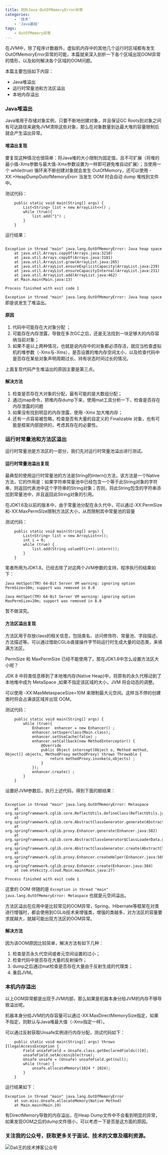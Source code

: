 ```yaml
---
title: 剖析Java OutOfMemoryError异常
categories:
    - '技术'
    - 'Java基础'
tags:
    - OutOfMemory异常
---
```



在JVM中，除了程序计数器外，虚拟机内存中的其他几个运行时区域都有发生OutOfMemoryError异常的可能，本篇就来深入剖析一下各个区域出现OOM异常的情形，以及如何解决各个区域的OOM问题。

本篇主要包括如下内容：
- Java堆溢出
- 运行时常量池和方法区溢出
- 本地内存溢出

<!--more-->

### Java堆溢出

Java堆用于存储对象实例，只要不断地创建对象，并且保证GC Roots到对象之间有可达路径来避免JVM清除这些对象，那么在对象数量到达最大堆的容量限制后就会产生溢出异常。

#### 堆溢出复现

要复现这种情况也很简单：将Java堆的大小限制为固定值，且不可扩展（将堆的最小值-Xms参数与最大值-Xmx参数设置为一样即可避免堆自动扩展）；当使用一个 while(true) 循环来不断创建对象就会发生 OutOfMemory，还可以使用 -XX:+HeapDumpOutofMemoryErorr 当发生 OOM 时会自动 dump 堆栈到文件中。

测试代码：

```java:n
    public static void main(String[] args) {
        List<String> list = new ArrayList<>() ;
        while (true){
            list.add("1") ;
        }
    }
```

运行结果：

```text:n

Exception in thread "main" java.lang.OutOfMemoryError: Java heap space
	at java.util.Arrays.copyOf(Arrays.java:3210)
	at java.util.Arrays.copyOf(Arrays.java:3181)
	at java.util.ArrayList.grow(ArrayList.java:265)
	at java.util.ArrayList.ensureExplicitCapacity(ArrayList.java:239)
	at java.util.ArrayList.ensureCapacityInternal(ArrayList.java:231)
	at java.util.ArrayList.add(ArrayList.java:462)
	at Main.main(Main.java:13)

Process finished with exit code 1
```
`Exception in thread "main" java.lang.OutOfMemoryError: Java heap space`即是说发生了堆溢出。

#### 原因

1. 代码中可能存在大对象分配 ；
2. 可能存在内存泄露，导致在多次GC之后，还是无法找到一块足够大的内存容纳当前对象；
3. 如果不是以上两种情况，也就是说内存中的对象都必须存活，就应当检查虚拟机的堆参数（-Xmx与-Xms），是否设置的堆内存空间太小，以及检查代码中是否存在某些对象声明周期过长、持有状态时间过长的情况。

上面复现代码产生堆溢出的原因主要是第三点。

#### 解决方法

1. 检查是否存在大对象的分配，最有可能的是大数组分配；
2. 通过jmap命令，把堆内存dump下来，使用mat工具分析一下，检查是否存在内存泄露的问题
3. 如果没有找到明显的内存泄露，使用 -Xmx 加大堆内存；
4. 还有一点容易被忽略，检查是否有大量的自定义的 Finalizable 对象，也有可能是框架内部提供的，考虑其存在的必要性。

### 运行时常量池和方法区溢出

运行时常量池是方法区的一部分，我们先对运行时常量池溢出进行测试。

#### 运行时常量池溢出复现

最典型的使用运行时常量池的方法是String的intern()方法，该方法是一个Native方法，它的作用是：如果字符串常量池中已经包含一个等于此String对象的字符串，则返回代表池中这个字符串的String对象；否则，将此String包含的字符串添加到常量池中，并且返回此String对象的引用。

在JDK1.6及以前的版本中，由于常量池分配在永久代中，可以通过-XX:PermSize和-XX:MaxPermSIze限制方法区大小，从而限制其中常量池的容量

测试代码：

```java:n
    public static void main(String[] args) {
        List<String> list = new ArrayList<>();
        int i = 0;
        while (true) {
            list.add(String.valueOf(i++).intern());
        }
    }
```

笔者所用为JDK1.8，已经去除了对这两个JVM参数的支持，程序执行的结果如下：

```text:n
Java HotSpot(TM) 64-Bit Server VM warning: ignoring option PermSize=10m; support was removed in 8.0

Java HotSpot(TM) 64-Bit Server VM warning: ignoring option MaxPermSize=10m; support was removed in 8.0

```
暂不做深究。

#### 方法区溢出复现

方法区用于存放class的相关信息，包括类名、访问修饰符、常量池、字段描述、方法描述等。可以通过借助CGLib直接操作字节码运行时生成大量的动态类，来填满方法区。

PermSize 和 MaxPermSize 已经不能使用了，那在JDK1.8中怎么设置方法区大小呢？

JDK 8 中将类信息移到了本地堆内存(Native Heap)中，将原有的永久代移动到了本地堆中成为 MetaSpace ,如果不指定该区域的大小，JVM 将会动态的调整。

可以使用 -XX:MaxMetaspaceSize=10M 来限制最大元空间。这样当不停的创建类时将会占满该区域并出现 OOM。

测试代码：

```java:n
    public static void main(String[] args) {
        while (true){
            Enhancer  enhancer = new Enhancer() ;
            enhancer.setSuperclass(Main.class);
            enhancer.setUseCache(false) ;
            enhancer.setCallback(new MethodInterceptor() {
                @Override
                public Object intercept(Object o, Method method, Object[] objects, MethodProxy methodProxy) throws Throwable {
                    return methodProxy.invoke(o,objects) ;
                }
            });
            enhancer.create() ;
        }
    }
```
设置好JVM参数后，执行上述代码，得到下面的额结果：

```text:n

Exception in thread "main" java.lang.OutOfMemoryError: Metaspace
	at org.springframework.cglib.core.ReflectUtils.defineClass(ReflectUtils.java:530)
	at org.springframework.cglib.core.AbstractClassGenerator.generate(AbstractClassGenerator.java:363)
	at org.springframework.cglib.proxy.Enhancer.generate(Enhancer.java:582)
	at org.springframework.cglib.core.AbstractClassGenerator$ClassLoaderData.get(AbstractClassGenerator.java:131)
	at org.springframework.cglib.core.AbstractClassGenerator.create(AbstractClassGenerator.java:319)
	at org.springframework.cglib.proxy.Enhancer.createHelper(Enhancer.java:569)
	at org.springframework.cglib.proxy.Enhancer.create(Enhancer.java:384)
	at com.etekcity.cloud.Main.main(Main.java:27)

Process finished with exit code 1
```

这里的 OOM 伴随的是 `Exception in thread "main" java.lang.OutOfMemoryError: Metaspace` 也就是元空间溢出。

方法区溢出在应用中是比较常见的OOM异常，Spring、Hibernate等框架在对类进行增强时，都会使用到CGLib技术来增强类，增强的类越多，对方法区的容量要求就越大，就越可能出现方法区的OOM异常。

#### 解决方法

因为该OOM原因比较简单，解决方法有如下几种：

1. 检查是否永久代空间或者元空间设置的过小；
2. 检查代码中是否存在大量的反射操作；
3. dump之后通过mat检查是否存在大量由于反射生成的代理类；
4. 重启JVM。

### 本机内存溢出

以上OOM异常都是出现于JVM内部，那么如果是机器本身分给JVM的内存不够导致溢出呢。

机器本身分给JVM的内存容量可以通过-XX:MaxDirectMemorySize指定，如果不指定，则默认与Java堆最大值（-Xmx指定一样）。

可以通过反射获取Unsafe实例进行内存分配，测试代码如下：

```java:n
    public static void main(String[] args) throws IllegalAccessException {
        Field unsafeField = Unsafe.class.getDeclaredFields()[0];
        unsafeField.setAccessible(true);
        Unsafe unsafe = (Unsafe) unsafeField.get(null);
        while (true) {
            unsafe.allocateMemory(1024 * 1024);
        }
    }
```

运行结果如下：

```text:n
Exception in thread "main" java.lang.OutOfMemoryError
    at sun.misc.Unsafe.allocateMemory(Native Method)
    at Main.main(Main.19)
```
有DirectMemory导致的内存溢出，在Heap Dump文件中不会看到明显的异常，如果发现OOM之后的dump文件很小，可以考虑一下是否是这方面的原因。


### 关注我的公众号，获取更多关于面试、技术的文章及福利资源。

![Dali王的技术博客公众号](/pictures/Dali王的技术博客公众号.jpg)
